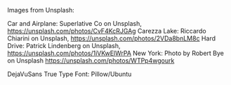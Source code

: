 Images from Unsplash:

Car and Airplane: Superlative Co on Unsplash, https://unsplash.com/photos/CvF4KcRJGAg
Carezza Lake: Riccardo Chiarini on Unsplash, https://unsplash.com/photos/2VDa8bnLM8c
Hard Drive: Patrick Lindenberg on Unsplash, https://unsplash.com/photos/1iVKwElWrPA
New York: Photo by Robert Bye on Unsplash https://unsplash.com/photos/WTPp4wgourk

DejaVuSans True Type Font: Pillow/Ubuntu